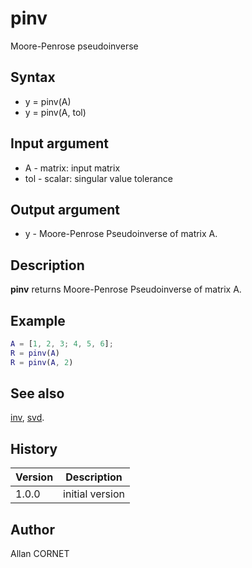 

# pinv

Moore-Penrose pseudoinverse

## Syntax

- y = pinv(A)
- y = pinv(A, tol)

## Input argument

 - A - matrix: input matrix
 - tol - scalar: singular value tolerance

## Output argument

 - y - Moore-Penrose Pseudoinverse of matrix A.

## Description


  <p><b>pinv</b> returns Moore-Penrose Pseudoinverse of matrix A.</p>


## Example

```matlab
A = [1, 2, 3; 4, 5, 6];
R = pinv(A)
R = pinv(A, 2)
```

## See also

[inv](../linear_algebra/inv.md), [svd](../linear_algebra/svd.md).
## History

|Version|Description|
|------|------|
|1.0.0|initial version|


## Author

Allan CORNET



